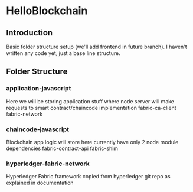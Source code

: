 # HelloBlockchain

## Introduction

Basic folder structure setup (we'll add frontend in future branch). I haven't written any code yet, just a base line structure.

## Folder Structure

### application-javascript

Here we will be storing application stuff where node server will make requests to smart contract/chaincode implementation fabric-ca-client fabric-network

### chaincode-javascript

Blockchain app logic will store here currently have only 2 node module dependencies fabric-contract-api fabric-shim

### hyperledger-fabric-network

Hyperledger Fabric framework copied from hyperledger git repo as explained in documentation
